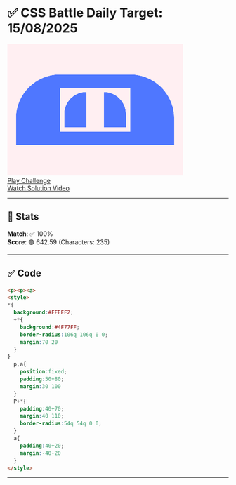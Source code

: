 # ✅ CSS Battle Daily Target: 15/08/2025

![Target](./images/15.png)  
[Play Challenge](https://cssbattle.dev/play/ruupegQJjmffoyuMpSMs)  
[Watch Solution Video](https://youtube.com/shorts/tm7_EbAl-1I)

---

## 🔢 Stats

**Match**: ✅ 100%  
**Score**: 🟢 642.59 (Characters: 235)

---

## ✅ Code

```html
<p><p><a>
<style>
*{
  background:#FFEFF2;
  +*{
    background:#4F77FF;
    border-radius:106q 106q 0 0;
    margin:70 20
  }
}
  p,a{
    position:fixed;
    padding:50+80;
    margin:30 100
  }
  P+*{
    padding:40+70;
    margin:40 110;
    border-radius:54q 54q 0 0;
  }
  a{
    padding:40+20;
    margin:-40-20
  }
</style>
```

---
